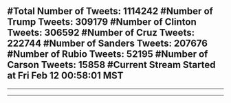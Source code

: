 #Total Number of Tweets: 1114242 
#Number of Trump Tweets: 309179
#Number of Clinton Tweets: 306592
#Number of Cruz Tweets: 222744
#Number of Sanders Tweets: 207676
#Number of Rubio Tweets: 52195
#Number of Carson Tweets: 15858
#Current Stream Started at Fri Feb 12 00:58:01 MST
---
---
---
